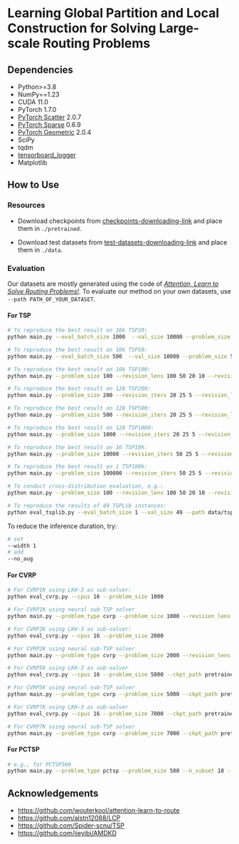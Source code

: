 # Learning Global Partition and Local Construction for Solving Large-scale Routing Problems



## Dependencies

- Python>=3.8
- NumPy==1.23
- CUDA 11.0
- PyTorch 1.7.0
- [PyTorch Scatter](https://github.com/rusty1s/pytorch_scatter) 2.0.7
- [PyTorch Sparse](https://github.com/rusty1s/pytorch_sparse) 0.6.9
- [PyTorch Geometric](https://github.com/pyg-team/pytorch_geometric) 2.0.4
- SciPy
- tqdm
- [tensorboard_logger](https://github.com/TeamHG-Memex/tensorboard_logger)
- Matplotlib


## How to Use

### Resources

- Download checkpoints from [checkpoints-downloading-link](https://drive.google.com/file/d/1u9-GVTMRux3rWGcbipSqyTyBx_V8pm9G/view?usp=sharing) and place them in `./pretrained`.

- Download test datasets from [test-datasets-downloading-link](https://drive.google.com/file/d/1WuICJGKRsiTjVTq7_ivh29wWShv8BRBO/view?usp=sharing) and place them in `./data`.

### Evaluation 
Our datasets are mostly generated using the code of [*Attention, Learn to Solve Routing Problems!*](https://github.com/wouterkool/attention-learn-to-route). To evaluate our method on your own datasets, use `--path PATH_OF_YOUR_DATASET`.

#### For TSP
```bash
# To reproduce the best result on 10k TSP20: 
python main.py --eval_batch_size 1000  --val_size 10000 --problem_size 20 --revision_lens 20 10 --revision_iters 10 5 --width 80 --decode_strategy sampling --no_aug

# To reproduce the best result on 10k TSP50: 
python main.py --eval_batch_size 500  --val_size 10000 --problem_size 50 --revision_lens 50 20 --revision_iters 30 10 --width 80 --decode_strategy sampling --no_aug

# To reproduce the best result on 10k TSP100: 
python main.py --problem_size 100 --revision_lens 100 50 20 10 --revision_iters 20 10 10 5 --width 80 --eval_batch_size 200 --val_size 10000 --decode_strategy sampling --no_aug

# To reproduce the best result on 128 TSP200: 
python main.py --problem_size 200 --revision_iters 20 25 5 --revision_lens 100 50 20 --width 10 --eval_batch_size 128 --val_size 128 --decode_strategy greedy

# To reproduce the best result on 128 TSP500:
python main.py --problem_size 500 --revision_iters 20 25 5 --revision_lens 100 50 20 --width 10 --eval_batch_size 64 --val_size 128 --decode_strategy greedy

# To reproduce the best result on 128 TSP1000:
python main.py --problem_size 1000 --revision_iters 20 25 5 --revision_lens 100 50 20 --width 10 --eval_batch_size 32 --val_size 128 --decode_strategy greedy

# To reproduce the best result on 16 TSP10k:
python main.py --problem_size 10000 --revision_iters 50 25 5 --revision_lens 100 50 20 --width 10 --eval_batch_size 4 --val_size 16 --decode_strategy greedy

# To reproduce the best result on 1 TSP100k:
python main.py --problem_size 100000 --revision_iters 50 25 5 --revision_lens 100 50 20 --width 1 --eval_batch_size 1 --val_size 1 --decode_strategy greedy

# To conduct cross-distribution evaluation, e.g.:
python main.py --problem_size 100 --revision_lens 100 50 20 10 --revision_iters 20 10 10 5 --width 140 --eval_batch_size 100 --val_size 10000 --decode_strategy sampling --path data/tsp/tsp_uniform100_10000.pkl  --no_aug

# To reproduce the results of 49 TSPLib instances:
python eval_tsplib.py --eval_batch_size 1 --val_size 49 --path data/tsp/tsplib49.pkl --width 128 --decode_strategy greedy
```


To reduce the inference duration, try:
```bash
# set
--width 1
# add
--no_aug
```

#### For CVRP

```bash
# For CVRP1K using LKH-3 as sub-solver: 
python eval_cvrp.py --cpus 16 --problem_size 1000

# For CVRP1K using neural sub-TSP solver
python main.py --problem_type cvrp --problem_size 1000 --revision_lens 20 --revision_iters 5

# For CVRP2K using LKH-3 as sub-solver: 
python eval_cvrp.py --cpus 16 --problem_size 2000

# For CVRP2K using neural sub-TSP solver
python main.py --problem_type cvrp --problem_size 2000 --revision_lens 50 20 --revision_iters 3 2

# For CVRP5K using LKH-3 as sub-solver
python eval_cvrp.py --cpus 16 --problem_size 5000 --ckpt_path pretrained/Partitioner/cvrp/cvrp-2000.pt

# For CVRP5K using neural sub-TSP solver
python main.py --problem_type cvrp --problem_size 5000 --ckpt_path pretrained/Partitioner/cvrp/cvrp-2000.pt --revision_lens 20 --revision_iters 5

# For CVRP7K using LKH-3 as sub-solver
python eval_cvrp.py --cpus 16 --problem_size 7000 --ckpt_path pretrained/Partitioner/cvrp/cvrp-2000.pt

# For CVRP7K using neural sub-TSP solver
python main.py --problem_type cvrp --problem_size 7000 --ckpt_path pretrained/Partitioner/cvrp/cvrp-2000.pt --revision_lens 20 --revision_iters 5
```


#### For PCTSP

```bash
# e.g., for PCTSP500
python main.py --problem_type pctsp --problem_size 500 --n_subset 10 --eval_batch_size 50 --val_size 100 --revision_iters 10 10 5 --revision_lens 100 50 20
```

## Acknowledgements

* https://github.com/wouterkool/attention-learn-to-route
* https://github.com/alstn12088/LCP
* https://github.com/Spider-scnu/TSP
* https://github.com/jieyibi/AMDKD